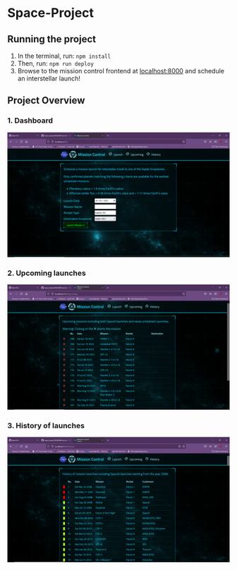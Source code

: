# Space-Project

## Running the project
1. In the terminal, run: `npm install`
1. Then, run: `npm run deploy`
2. Browse to the mission control frontend at [localhost:8000](http://localhost:8000) and schedule an interstellar launch!

## Project Overview

### 1. Dashboard

![Screenshot](images/dashboard.png)

### 2. Upcoming launches

![Screenshot](images/upcoming.png)

### 3. History of launches

![Screenshot](images/history.png)
